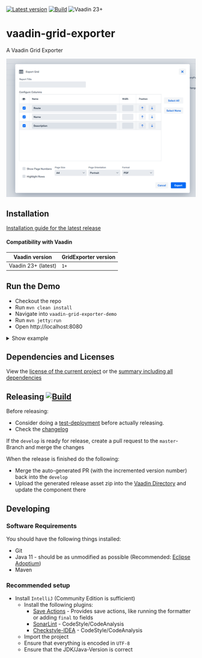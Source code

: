 [![Latest version](https://img.shields.io/maven-central/v/com.xdev-software/vaadin-grid-exporter)](https://mvnrepository.com/artifact/com.xdev-software/vaadin-grid-exporter)
[![Build](https://img.shields.io/github/workflow/status/xdev-software/vaadin-grid-exporter/Check%20Build/develop)](https://github.com/xdev-software/vaadin-grid-exporter/actions/workflows/checkBuild.yml?query=branch%3Adevelop)
![Vaadin 23+](https://img.shields.io/badge/Vaadin%20Platform/Flow-23+-00b4f0.svg)

# vaadin-grid-exporter
A Vaadin Grid Exporter

![demo](assets/demo.png)


## Installation
[Installation guide for the latest release](https://github.com/xdev-software/vaadin-grid-exporter/releases/latest#Installation)

#### Compatibility with Vaadin

| Vaadin version | GridExporter version |
| --- | --- |
| Vaadin 23+ (latest) | ``1+`` |


## Run the Demo
* Checkout the repo
* Run ``mvn clean install``
* Navigate into ``vaadin-grid-exporter-demo`` 
* Run ``mvn jetty:run``
* Open http://localhost:8080


<details>
  <summary>Show example</summary>
  
  ![demo](assets/demo.gif)
</details>


## Dependencies and Licenses
View the [license of the current project](LICENSE) or the [summary including all dependencies](https://xdev-software.github.io/vaadin-grid-exporter/dependencies/)


## Releasing [![Build](https://img.shields.io/github/workflow/status/xdev-software/vaadin-grid-exporter/Release?label=Release)](https://github.com/xdev-software/vaadin-grid-exporter/actions/workflows/release.yml)

Before releasing:
* Consider doing a [test-deployment](https://github.com/xdev-software/vaadin-grid-exporter/actions/workflows/test-deploy.yml?query=branch%3Adevelop) before actually releasing.
* Check the [changelog](CHANGELOG.md)

If the ``develop`` is ready for release, create a pull request to the ``master``-Branch and merge the changes

When the release is finished do the following:
* Merge the auto-generated PR (with the incremented version number) back into the ``develop``
* Upload the generated release asset zip into the [Vaadin Directory](https://vaadin.com/directory) and update the component there


## Developing

### Software Requirements
You should have the following things installed:
* Git
* Java 11 - should be as unmodified as possible (Recommended: [Eclipse Adoptium](https://adoptium.net/temurin/releases/))
* Maven

### Recommended setup
* Install ``IntelliJ`` (Community Edition is sufficient)
  * Install the following plugins:
    * [Save Actions](https://plugins.jetbrains.com/plugin/7642-save-actions) - Provides save actions, like running the formatter or adding ``final`` to fields
    * [SonarLint](https://plugins.jetbrains.com/plugin/7973-sonarlint) - CodeStyle/CodeAnalysis
    * [Checkstyle-IDEA](https://plugins.jetbrains.com/plugin/1065-checkstyle-idea) - CodeStyle/CodeAnalysis
  * Import the project
  * Ensure that everything is encoded in ``UTF-8``
  * Ensure that the JDK/Java-Version is correct
